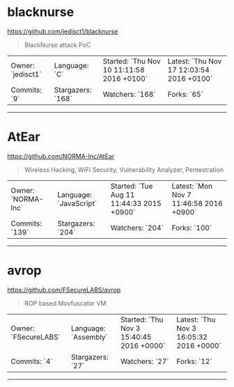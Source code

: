 # blacknurse

https://github.com/jedisct1/blacknurse
<blockquote>
BlackNurse attack PoC
</blockquote>

<table>
<tr><td>Owner: `jedisct1`</td>
    <td>Language: `C`</td>
    <td>Started: `Thu Nov 10 11:11:58 2016 +0100`</td>
    <td>Latest: `Thu Nov 17 12:03:54 2016 +0100`</td></tr>
<tr><td>Commits: `9`</td>
    <td>Stargazers: `168`</td>
    <td>Watchers: `168`</td>
    <td>Forks: `65`</td></tr>
</table>

---

# AtEar

https://github.com/NORMA-Inc/AtEar
<blockquote>
Wireless Hacking, WiFi Security, Vulnerability Analyzer, Pentestration
</blockquote>

<table>
<tr><td>Owner: `NORMA-Inc`</td>
    <td>Language: `JavaScript`</td>
    <td>Started: `Tue Aug 11 11:44:33 2015 +0900`</td>
    <td>Latest: `Mon Nov 7 11:46:58 2016 +0900`</td></tr>
<tr><td>Commits: `139`</td>
    <td>Stargazers: `204`</td>
    <td>Watchers: `204`</td>
    <td>Forks: `100`</td></tr>
</table>

---

# avrop

https://github.com/FSecureLABS/avrop
<blockquote>
ROP based Movfuscator VM
</blockquote>

<table>
<tr><td>Owner: `FSecureLABS`</td>
    <td>Language: `Assembly`</td>
    <td>Started: `Thu Nov 3 15:40:45 2016 +0000`</td>
    <td>Latest: `Thu Nov 3 16:05:32 2016 +0000`</td></tr>
<tr><td>Commits: `4`</td>
    <td>Stargazers: `27`</td>
    <td>Watchers: `27`</td>
    <td>Forks: `12`</td></tr>
</table>

---

